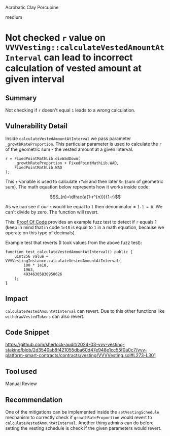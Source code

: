 Acrobatic Clay Porcupine

medium

# Not checked `r` value on `VVVVesting::calculateVestedAmountAtInterval` can lead to incorrect calculation of vested amount at given interval

## Summary
Not checking if `r` doesn't equal `1` leads to a wrong calculation.

## Vulnerability Detail

Inside `calculateVestedAmountAtInterval` we pass parameter `_growthRateProportion`. This particular parameter is used to calculate the `r` of the geometric sum - the vested amount at a given interval.

```solidity
r = FixedPointMathLib.divWadDown(
    _growthRateProportion + FixedPointMathLib.WAD,
    FixedPointMathLib.WAD
);
```

This `r` variable is used to calculate `rToN` and then later `Sn` (sum of geometric sum). The math equation below represents how it works inside code:

$$S_{n}=\dfrac{a(1-r^{n})}{1-r}$$

As we can see if our `r` would be equal to `1` then denominator = `1-1 = 0`. We can't divide by zero. The function will revert.

This: [Proof Of Code](https://gist.github.com/jacsonikowy/41f4822ee9dc87f5d0f1161d688745aa) provides an example fuzz test to detect if `r` equals 1 (keep in mind that in code `1e18` is equal to `1` in a math equation, because we operate on this type of decimals).

Example test that reverts (I took values from the above fuzz test):

```solidity
function test_calculateVestedAmountAtInterval() public {
    uint256 value = VVVVestingInstance.calculateVestedAmountAtInterval(
        100 * 1e18,
        1963,
        49346305830950626
    );
}
```

## Impact

`calculateVestedAmountAtInterval` can revert. Due to this other functions like `withdrawVestedTokens` can also revert.

## Code Snippet
https://github.com/sherlock-audit/2024-03-vvv-vesting-staking/blob/2d3540ab8f421055dba60d47e948e1cc55f0a0c7/vvv-platform-smart-contracts/contracts/vesting/VVVVesting.sol#L273-L301

## Tool used
Manual Review

## Recommendation

One of the mitigations can be implemented inside the `setVestingSchedule` mechanism to correctly check if `growthRateProportion` would revert to `calculateVestedAmountAtInterval`.
Another thing admins can do before setting the vesting schedule is check if the given parameters would revert.